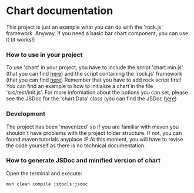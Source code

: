 # Chart documentation

This project is just an example what you can do with the 'rock.js' framework.
Anyway, if you need a basic bar chart component, you can use it (it works!)

### How to use in your project

To use 'chart' in your project, you have to include the script 'chart.min.js' (that you can find [here](https://lajimenez.github.com/chart/release/chart.min.js)) and the script containing the 'rock.js' framework  (that you can find [here](https://lajimenez.github.com/rock.js/release/rock.r1.min.js))
Remember that you have to add rock script first!
You can find an example to how to initialize a chart in the file 'src/test/init.js'.
For more information about the options you can set, please see the JSDoc for the 'chart.Data' class (you can find the JSDoc [here](https://lajimenez.github.com/chart/jsdoc))

### Development

The project has been 'mavenized' so if you are familiar with maven you shouldn't have problems with the project folder structure. If not, you can found maven tutorials anyplace :P
At this moment, you will have to revise the code yourself as there is no technical documentation.

### How to generate JSDoc and minified version of chart

Open the terminal and execute:
```Batchfile
mvn clean compile jstools:jsdoc
```